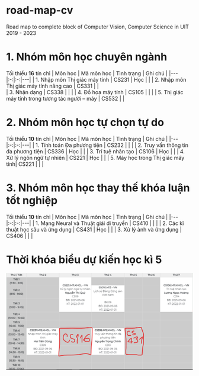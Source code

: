 # road-map-cv
Road map to complete block of Computer Vision, Computer Science in UIT 2019 - 2023
# 1. Nhóm môn học chuyên ngành
Tối thiểu **16** tín chỉ
|  Môn học | Mã môn học  | Tình trạng  | Ghi chú |
|---|:-:|:-:|---|
| 1. Nhập môn Thị giác máy tính  | CS231  | Học  |   |
| 2. Nhập môn Thị giác máy tính nâng cao | CS331  |   |   
| 3. Nhận dạng  | CS338  |   |   |
| 4. Đồ họa máy tính  | CS105  |   |   |
| 5. Thị giác máy tính trong tương tác người – máy  | CS532  |   |
# 2. Nhóm môn học tự chọn tự do
Tối thiểu **10** tín chỉ
|  Môn học | Mã môn học  | Tình trạng  | Ghi chú |
|---|:-:|:-:|---|
| 1. Tính toán Đa phương tiện  | CS232  |   |   |
| 2. Truy vấn thông tin đa phương tiện | CS336  |  Học |   |
| 3. Trí tuệ nhân tạo | CS106  | Học  |  |
| 4. Xử lý ngôn ngữ tự nhiên | CS221  |  Học |  |
| 5. Máy học trong Thị giác máy tính| CS221  |   |   |
# 3. Nhóm môn học thay thế khóa luận tốt nghiệp
Tối thiểu **10** tín chỉ
|  Môn học | Mã môn học  | Tình trạng  | Ghi chú |
|---|:-:|:-:|---|
| 1. Mạng Neural và Thuật giải di truyền  | CS410  |   |   |
| 2. Các kĩ thuật học sâu và ứng dụng | CS431  |  Học |   |
| 3. Xử lý ảnh và ứng dụng  | CS406  |   |   |

# Thời khóa biểu dự kiến học kì 5 
![alt text](https://raw.githubusercontent.com/huynhthientung/road-map-cv/master/time_table.png "Time table 5th semester")
